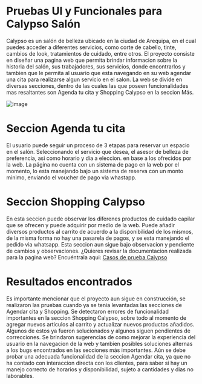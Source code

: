 # Pruebas UI y Funcionales para Calypso Salón
Calypso es un salón de belleza ubicado en la ciudad de Arequipa, en el cual puedes acceder a diferentes servicios, como corte de cabello, tinte, cambios de look, tratamientos de cuidado, entre otros.
El proyecto consiste en diseñar una pagina web que permita brindar informacion sobre la historia del salón, sus trabajadores, sus servicios, donde encontrarlos y tambien que le permita al usuario que esta navegando en su web agendar una cita para realizarse algun servicio en el salon. 
La web se divide en diversas secciones, dentro de las cuales las que poseen funcionalidades mas resaltantes son Agenda tu cita y Shopping Calypso en la seccion Más.

![image](https://github.com/user-attachments/assets/a124c496-6d31-4d16-9316-531e5f35b845)
# Seccion Agenda tu cita
El usuario puede seguir un proceso de 3 etapas para reservar un espacio en el salón.
Seleccionando el servicio que desea, el asesor de belleza de preferencia, asi como horario y dia a eleccion. en base a los ofrecidos por la web.
La página no cuenta con un sistema de pago en la web por el momento, lo esta manejando bajo un sistema de reserva con un monto minimo, enviando el voucher de pago via whastapp.
# Seccion Shopping Calypso
En esta seccion puede observar los diferenes productos de cuidado capilar que se ofrecen y puede adquirir por medio de la web.
Puede añadir diversos productos al carrito de acuerdo a la disponibilidad de los mismos, de la misma forma no hay una pasarela de pagos, y se esta manejando el pedido via whatsapp. Esta seccion aun sigue bajo observacion y pendiente de cambios y observaciones.
¿Quieres revisar la documentacion realizada para la pagina web?
Encuéntrala aqui: [Casos de prueba Calypso](https://docs.google.com/spreadsheets/d/1zElfTom9jo7Vmj9iqgiFzpwfR9eQEYFtswTC7AIykw0/edit?usp=sharing)
# Resultados encontrados
Es importante mencionar que el proyecto aun sigue en construcción, se realizaron las pruebas cuando ya se tenia levantadas las secciones de Agendar cita y Shopping.
Se detectaron errores de funcionalidad importantes en la seccion Shopping Calypso, sobre todo al momento de agregar nuevos articulos al carrito y actualizar nuevos productos añadidos. Algunos de estos ya fueron solucionados y algunos siguen pendientes de correcciones.
Se brindaron sugerencias de como mejorar la experiencia del usuario en la navegacion de la web y tambien posibles soluciones alternas a los bugs encontrados en las secciones más importantes.
Aún se debe probar una adecuada funcionalidad de la seccion Agendar cita, ya que no ha contado con interaccion directa con los clientes, para saber si hay un manejo correcto de horarios y disponibilidad, sujeto a cantidades y dias no laborables.
